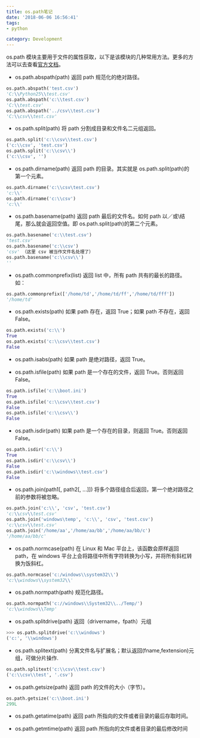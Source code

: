 ```yaml
---
title: os.path笔记
date: '2018-06-06 16:56:41'
tags:
- python

category: Development
---
```


os.path 模块主要用于文件的属性获取，以下是该模块的几种常用方法。更多的方法可以去查看[官方文档](http://docs.python.org/library/os.path.html)。

* os.path.abspath(path) 返回 path 规范化的绝对路径。

```python
os.path.abspath('test.csv')
'C:\\Python25\\test.csv'
os.path.abspath('c:\\test.csv')
'C:\\test.csv'
os.path.abspath('../csv\\test.csv')
'C:\\csv\\test.csv'
```

* os.path.split(path) 将 path 分割成目录和文件名二元组返回。

```python
os.path.split('c:\\csv\\test.csv')
('c:\\csv', 'test.csv')
os.path.split('c:\\csv\\')
('c:\\csv', '')
```

* os.path.dirname(path)
  返回 path 的目录。其实就是 os.path.split(path)的第一个元素。

```python
os.path.dirname('c:\\csv\test.csv')
'c:\\'
os.path.dirname('c:\\csv')
'c:\\'
```

* os.path.basename(path)
  返回 path 最后的文件名。如何 path 以／或\结尾，那么就会返回空值。即 os.path.split(path)的第二个元素。

```python
os.path.basename('c:\\test.csv')
'test.csv'
os.path.basename('c:\\csv')
'csv' （这里 csv 被当作文件名处理了）
os.path.basename('c:\\csv\\')
''
```

* os.path.commonprefix(list)
  返回 list 中，所有 path 共有的最长的路径。如：

```python
os.path.commonprefix(['/home/td','/home/td/ff','/home/td/fff'])
'/home/td'
```

* os.path.exists(path)
  如果 path 存在，返回 True；如果 path 不存在，返回 False。

```python
os.path.exists('c:\\')
True
os.path.exists('c:\\csv\\test.csv')
False
```

* os.path.isabs(path)
  如果 path 是绝对路径，返回 True。

* os.path.isfile(path)
  如果 path 是一个存在的文件，返回 True。否则返回 False。

```python
os.path.isfile('c:\\boot.ini')
True
os.path.isfile('c:\\csv\\test.csv')
False
os.path.isfile('c:\\csv\\')
False
```

* os.path.isdir(path)
  如果 path 是一个存在的目录，则返回 True。否则返回 False。

```python
os.path.isdir('c:\\')
True
os.path.isdir('c:\\csv\\')
False
os.path.isdir('c:\\windows\\test.csv')
False
```

* os.path.join(path1[, path2[, ...]])
  将多个路径组合后返回，第一个绝对路径之前的参数将被忽略。

```python
os.path.join('c:\\', 'csv', 'test.csv')
'c:\\csv\\test.csv'
os.path.join('windows\temp', 'c:\\', 'csv', 'test.csv')
'c:\\csv\\test.csv'
os.path.join('/home/aa','/home/aa/bb','/home/aa/bb/c')
'/home/aa/bb/c'
```

* os.path.normcase(path)
  在 Linux 和 Mac 平台上，该函数会原样返回 path，在 windows 平台上会将路径中所有字符转换为小写，并将所有斜杠转换为饭斜杠。

```python
os.path.normcase('c:/windows\\system32\\')
'c:\\windows\\system32\\'
```

* os.path.normpath(path)
  规范化路径。

```python
os.path.normpath('c://windows\\System32\\../Temp/')
'c:\\windows\\Temp'
```

* os.path.splitdrive(path) 返回（drivername，fpath）元组

```python
>>> os.path.splitdrive('c:\\windows')
('c:', '\\windows')
```

* os.path.splitext(path) 分离文件名与扩展名；默认返回(fname,fextension)元组，可做分片操作.

```python
os.path.splitext('c:\\csv\\test.csv')
('c:\\csv\\test', '.csv')
```

* os.path.getsize(path) 返回 path 的文件的大小（字节）。

```python
os.path.getsize('c:\\boot.ini')
299L
```

* os.path.getatime(path) 返回 path 所指向的文件或者目录的最后存取时间。

* os.path.getmtime(path) 返回 path 所指向的文件或者目录的最后修改时间
